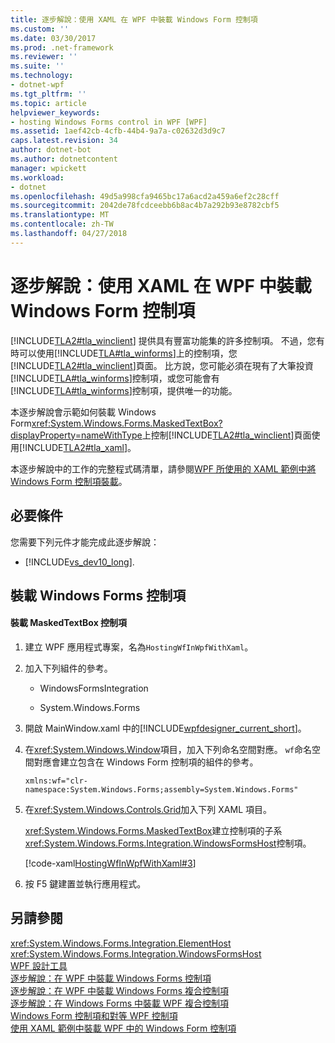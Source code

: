 ```yaml
---
title: 逐步解說：使用 XAML 在 WPF 中裝載 Windows Form 控制項
ms.custom: ''
ms.date: 03/30/2017
ms.prod: .net-framework
ms.reviewer: ''
ms.suite: ''
ms.technology:
- dotnet-wpf
ms.tgt_pltfrm: ''
ms.topic: article
helpviewer_keywords:
- hosting Windows Forms control in WPF [WPF]
ms.assetid: 1aef42cb-4cfb-44b4-9a7a-c02632d3d9c7
caps.latest.revision: 34
author: dotnet-bot
ms.author: dotnetcontent
manager: wpickett
ms.workload:
- dotnet
ms.openlocfilehash: 49d5a998cfa9465bc17a6acd2a459a6ef2c28cff
ms.sourcegitcommit: 2042de78fcdceebb6b8ac4b7a292b93e8782cbf5
ms.translationtype: MT
ms.contentlocale: zh-TW
ms.lasthandoff: 04/27/2018
---
```

# <a name="walkthrough-hosting-a-windows-forms-control-in-wpf-by-using-xaml"></a>逐步解說：使用 XAML 在 WPF 中裝載 Windows Form 控制項
[!INCLUDE[TLA2#tla_winclient](../../../../includes/tla2sharptla-winclient-md.md)] 提供具有豐富功能集的許多控制項。 不過，您有時可以使用[!INCLUDE[TLA#tla_winforms](../../../../includes/tlasharptla-winforms-md.md)]上的控制項，您[!INCLUDE[TLA2#tla_winclient](../../../../includes/tla2sharptla-winclient-md.md)]頁面。 比方說，您可能必須在現有了大筆投資[!INCLUDE[TLA#tla_winforms](../../../../includes/tlasharptla-winforms-md.md)]控制項，或您可能會有[!INCLUDE[TLA#tla_winforms](../../../../includes/tlasharptla-winforms-md.md)]控制項，提供唯一的功能。  
  
 本逐步解說會示範如何裝載 Windows Form<xref:System.Windows.Forms.MaskedTextBox?displayProperty=nameWithType>上控制[!INCLUDE[TLA2#tla_winclient](../../../../includes/tla2sharptla-winclient-md.md)]頁面使用[!INCLUDE[TLA2#tla_xaml](../../../../includes/tla2sharptla-xaml-md.md)]。  
  
 本逐步解說中的工作的完整程式碼清單，請參閱[WPF 所使用的 XAML 範例中將 Windows Form 控制項裝載](http://go.microsoft.com/fwlink/?LinkID=160000)。  
  
## <a name="prerequisites"></a>必要條件  
 您需要下列元件才能完成此逐步解說：  
  
-   [!INCLUDE[vs_dev10_long](../../../../includes/vs-dev10-long-md.md)].  
  
## <a name="hosting-the-windows-forms-control"></a>裝載 Windows Forms 控制項  
  
#### <a name="to-host-the-maskedtextbox-control"></a>裝載 MaskedTextBox 控制項  
  
1.  建立 WPF 應用程式專案，名為`HostingWfInWpfWithXaml`。  
  
2.  加入下列組件的參考。  
  
    -   WindowsFormsIntegration  
  
    -   System.Windows.Forms  
  
3.  開啟 MainWindow.xaml 中的[!INCLUDE[wpfdesigner_current_short](../../../../includes/wpfdesigner-current-short-md.md)]。  
  
4.  在<xref:System.Windows.Window>項目，加入下列命名空間對應。 `wf`命名空間對應會建立包含在 Windows Form 控制項的組件的參考。  
  
    ```xaml  
    xmlns:wf="clr-namespace:System.Windows.Forms;assembly=System.Windows.Forms"  
    ```  
  
5.  在<xref:System.Windows.Controls.Grid>加入下列 XAML 項目。  
  
     <xref:System.Windows.Forms.MaskedTextBox>建立控制項的子系<xref:System.Windows.Forms.Integration.WindowsFormsHost>控制項。  
  
     [!code-xaml[HostingWfInWpfWithXaml#3](../../../../samples/snippets/csharp/VS_Snippets_Wpf/HostingWfInWpfWithXaml/CSharp/HostingWfInWpf/Window1.xaml#3)]  
  
6.  按 F5 鍵建置並執行應用程式。  
  
## <a name="see-also"></a>另請參閱  
 <xref:System.Windows.Forms.Integration.ElementHost>  
 <xref:System.Windows.Forms.Integration.WindowsFormsHost>  
 [WPF 設計工具](http://msdn.microsoft.com/library/c6c65214-8411-4e16-b254-163ed4099c26)  
 [逐步解說：在 WPF 中裝載 Windows Forms 控制項](../../../../docs/framework/wpf/advanced/walkthrough-hosting-a-windows-forms-control-in-wpf.md)  
 [逐步解說：在 WPF 中裝載 Windows Forms 複合控制項](../../../../docs/framework/wpf/advanced/walkthrough-hosting-a-windows-forms-composite-control-in-wpf.md)  
 [逐步解說：在 Windows Forms 中裝載 WPF 複合控制項](../../../../docs/framework/wpf/advanced/walkthrough-hosting-a-wpf-composite-control-in-windows-forms.md)  
 [Windows Form 控制項和對等 WPF 控制項](../../../../docs/framework/wpf/advanced/windows-forms-controls-and-equivalent-wpf-controls.md)  
 [使用 XAML 範例中裝載 WPF 中的 Windows Form 控制項](http://go.microsoft.com/fwlink/?LinkID=160000)

